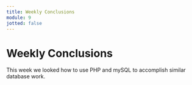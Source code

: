 ```yaml
---
title: Weekly Conclusions
module: 9
jotted: false
---
```


# Weekly Conclusions

This week we looked how to use PHP and mySQL to accomplish similar database work.